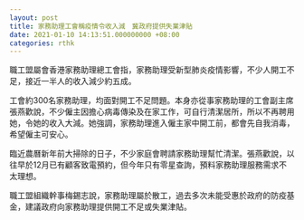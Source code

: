 ```yaml
---
layout: post
title: 家務助理工會稱疫情令收入減　冀政府提供失業津貼
date: 2021-01-10 14:13:51.000000000 +08:00
categories: rthk
---
```


職工盟屬會香港家務助理總工會指，家務助理受新型肺炎疫情影響，不少人開工不足，接近一半人的收入減少約五成。

工會約300名家務助理，均面對開工不足問題。本身亦從事家務助理的工會副主席張燕歡說，不少僱主因擔心病毒傳染及在家工作，可自行清潔居所，所以不再聘用她，令她的收入大減。她強調，家務助理進入僱主家中開工前，都會先自我消毒，希望僱主可安心。

臨近農曆新年前大掃除的日子，不少家庭會聘請家務助理幫忙清潔。張燕歡說，以往早於12月已有顧客致電預約，但今年只有零星查詢，預料家務助理服務需求不太理想。

職工盟組織幹事梅錫志說，家務助理屬於散工，過去多次未能受惠於政府的防疫基金，建議政府向家務助理提供開工不足或失業津貼。
